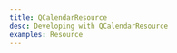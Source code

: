 ```yaml
---
title: QCalendarResource
desc: Developing with QCalendarResource
examples: Resource
---
```


<script import>
import QCalendarResourceApi from '@quasar/quasar-ui-qcalendar/dist/api/QCalendarResource.json'
</script>

<MarkdownApi :api="QCalendarResourceApi" name="QCalendarResource"/>

<MarkdownExample title="Children" file="ResourceChildren" no-github no-edit/>
<MarkdownExample title="Custom Height" file="ResourceCustomHeight" no-github no-edit/>
<MarkdownExample title="Dark" file="ResourceDark" no-github no-edit/>
<MarkdownExample title="Focusable Hoverable" file="ResourceFocusableHoverable" no-github no-edit/>
<MarkdownExample title="Hour 24 Format" file="ResourceHour24Format" no-github no-edit/>
<MarkdownExample title="Modify Intervals" file="ResourceModifyIntervals" no-github no-edit/>
<MarkdownExample title="No Sticky" file="ResourceNoSticky" no-github no-edit/>
<MarkdownExample title="Slot - Head Resources" file="ResourceSlotHeadResources" no-github no-edit/>
<MarkdownExample title="Slot - Interval Label" file="ResourceSlotIntervalLabel" no-github no-edit/>
<MarkdownExample title="Slot - Resource Intervals" file="ResourceSlotResourceIntervals" no-github no-edit/>
<MarkdownExample title="Slot - Resource Label" file="ResourceSlotResourceLabel" no-github no-edit/>
<MarkdownExample title="Theme" file="ResourceTheme" no-github no-edit/>
<MarkdownExample title="Width Height" file="ResourceWidthHeight" no-github no-edit/>
